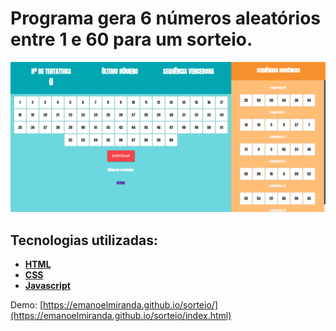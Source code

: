 # Programa gera 6 números aleatórios entre 1 e 60 para um sorteio.

![Image of Yaktocat](assets/img/sorteio.png)

## Tecnologias utilizadas:

- **[HTML](https://aka.ms/AA5k0dt)**
- **[CSS](https://nodejs.org/en/)**
- **[Javascript](https://vuejs.org/)**

Demo: [https://emanoelmiranda.github.io/sorteio/](https://emanoelmiranda.github.io/sorteio/index.html)
